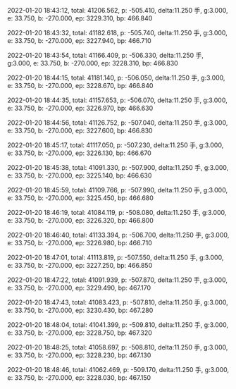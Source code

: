 2022-01-20 18:43:12, total: 41206.562, p: -505.410, delta:11.250 手, g:3.000, e: 33.750, b: -270.000, ep: 3229.310, bp: 466.840

2022-01-20 18:43:32, total: 41182.618, p: -505.740, delta:11.250 手, g:3.000, e: 33.750, b: -270.000, ep: 3227.940, bp: 466.710

2022-01-20 18:43:54, total: 41166.409, p: -506.330, delta:11.250 手, g:3.000, e: 33.750, b: -270.000, ep: 3228.310, bp: 466.830

2022-01-20 18:44:15, total: 41181.140, p: -506.050, delta:11.250 手, g:3.000, e: 33.750, b: -270.000, ep: 3228.670, bp: 466.840

2022-01-20 18:44:35, total: 41157.653, p: -506.070, delta:11.250 手, g:3.000, e: 33.750, b: -270.000, ep: 3226.970, bp: 466.630

2022-01-20 18:44:56, total: 41126.752, p: -507.040, delta:11.250 手, g:3.000, e: 33.750, b: -270.000, ep: 3227.600, bp: 466.830

2022-01-20 18:45:17, total: 41117.050, p: -507.230, delta:11.250 手, g:3.000, e: 33.750, b: -270.000, ep: 3226.130, bp: 466.670

2022-01-20 18:45:38, total: 41091.330, p: -507.900, delta:11.250 手, g:3.000, e: 33.750, b: -270.000, ep: 3225.140, bp: 466.630

2022-01-20 18:45:59, total: 41109.766, p: -507.990, delta:11.250 手, g:3.000, e: 33.750, b: -270.000, ep: 3225.450, bp: 466.680

2022-01-20 18:46:19, total: 41084.119, p: -508.080, delta:11.250 手, g:3.000, e: 33.750, b: -270.000, ep: 3226.320, bp: 466.800

2022-01-20 18:46:40, total: 41133.394, p: -506.700, delta:11.250 手, g:3.000, e: 33.750, b: -270.000, ep: 3226.980, bp: 466.710

2022-01-20 18:47:01, total: 41113.819, p: -507.550, delta:11.250 手, g:3.000, e: 33.750, b: -270.000, ep: 3227.250, bp: 466.850

2022-01-20 18:47:22, total: 41091.939, p: -507.870, delta:11.250 手, g:3.000, e: 33.750, b: -270.000, ep: 3229.490, bp: 467.170

2022-01-20 18:47:43, total: 41083.423, p: -507.810, delta:11.250 手, g:3.000, e: 33.750, b: -270.000, ep: 3230.430, bp: 467.280

2022-01-20 18:48:04, total: 41041.399, p: -509.810, delta:11.250 手, g:3.000, e: 33.750, b: -270.000, ep: 3228.750, bp: 467.320

2022-01-20 18:48:25, total: 41058.697, p: -508.810, delta:11.250 手, g:3.000, e: 33.750, b: -270.000, ep: 3228.230, bp: 467.130

2022-01-20 18:48:46, total: 41062.469, p: -509.170, delta:11.250 手, g:3.000, e: 33.750, b: -270.000, ep: 3228.030, bp: 467.150